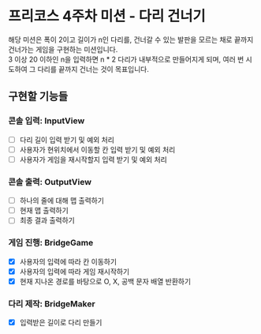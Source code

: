 # 프리코스 4주차 미션 - 다리 건너기  

해당 미션은 폭이 2이고 길이가 n인 다리를, 건너갈 수 있는 발판을 모르는 채로 끝까지 건너가는 게임을 구현하는 미션입니다.  
3 이상 20 이하인 n을 입력하면 n * 2 다리가 내부적으로 만들어지게 되며, 여러 번 시도하여 그 다리를 끝까지 건너는 것이 목표입니다.  
  
## 구현할 기능들  
### 콘솔 입력: InputView  
- [ ] 다리 길이 입력 받기 및 예외 처리  
- [ ] 사용자가 현위치에서 이동할 칸 입력 받기 및 예외 처리  
- [ ] 사용자가 게임을 재시작할지 입력 받기 및 예외 처리  
  
### 콘솔 출력: OutputView  
- [ ] 하나의 줄에 대해 맵 출력하기  
- [ ] 현재 맵 출력하기  
- [ ] 최종 결과 출력하기  
  
### 게임 진행: BridgeGame  
- [x] 사용자의 입력에 따라 칸 이동하기  
- [x] 사용자의 입력에 따라 게임 재시작하기  
- [x] 현재 지나온 경로를 바탕으로 O, X, 공백 문자 배열 반환하기  
  
### 다리 제작: BridgeMaker  
- [x] 입력받은 길이로 다리 만들기